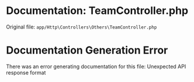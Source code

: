# Documentation: TeamController.php

Original file: `app/Http\Controllers\Others\TeamController.php`

# Documentation Generation Error

There was an error generating documentation for this file: Unexpected API response format